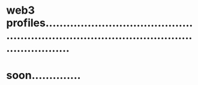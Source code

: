 # web3 profiles.................................................................................................................
# soon..............
